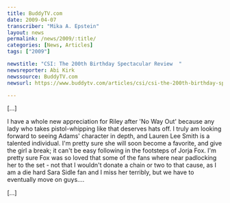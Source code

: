 ```yaml
---
title: BuddyTV.com
date: 2009-04-07
transcriber: "Mika A. Epstein"
layout: news
permalink: /news/2009/:title/
categories: [News, Articles]
tags: ["2009"]

newstitle: "CSI: The 200th Birthday Spectacular Review  "
newsreporter: Abi Kirk
newssource: BuddyTV.com
newsurl: https://www.buddytv.com/articles/csi/csi-the-200th-birthday-spectac-27603.aspx

---
```


[...]

I have a whole new appreciation for Riley after 'No Way Out' because any lady who takes pistol-whipping like that deserves hats off. I truly am looking forward to seeing Adams' character in depth, and Lauren Lee Smith is a talented individual. I'm pretty sure she will soon become a favorite, and give the girl a break; it can't be easy following in the footsteps of Jorja Fox. I'm pretty sure Fox was so loved that some of the fans where near padlocking her to the set - not that I wouldn't donate a chain or two to that cause, as I am a die hard Sara Sidle fan and I miss her terribly, but we have to eventually move on guys....

[...]
